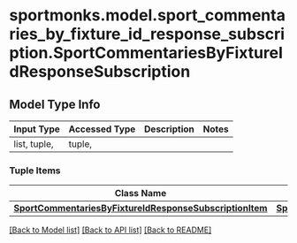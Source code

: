 # sportmonks.model.sport_commentaries_by_fixture_id_response_subscription.SportCommentariesByFixtureIdResponseSubscription

## Model Type Info
Input Type | Accessed Type | Description | Notes
------------ | ------------- | ------------- | -------------
list, tuple,  | tuple,  |  | 

### Tuple Items
Class Name | Input Type | Accessed Type | Description | Notes
------------- | ------------- | ------------- | ------------- | -------------
[**SportCommentariesByFixtureIdResponseSubscriptionItem**](SportCommentariesByFixtureIdResponseSubscriptionItem.md) | [**SportCommentariesByFixtureIdResponseSubscriptionItem**](SportCommentariesByFixtureIdResponseSubscriptionItem.md) | [**SportCommentariesByFixtureIdResponseSubscriptionItem**](SportCommentariesByFixtureIdResponseSubscriptionItem.md) |  | 

[[Back to Model list]](../../README.md#documentation-for-models) [[Back to API list]](../../README.md#documentation-for-api-endpoints) [[Back to README]](../../README.md)

